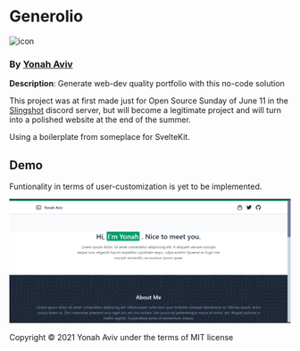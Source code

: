 # Generolio
![icon](/static/img/icon_animated.svg)
### By [Yonah Aviv](https://yonah.vercel.app)


__Description__: Generate web-dev quality portfolio with this no-code solution

This project was at first made just for Open Source Sunday of June 11 in the [Slingshot](https://slingshotahead.com/) discord server, but will become a legitimate project and will turn into a polished website at the end of the summer.

Using a boilerplate from someplace for SvelteKit.

## Demo
Funtionality in terms of user-customization is yet to be implemented.

![](example-portfolio-screenshot.png)

Copyright © 2021 Yonah Aviv under the terms of MIT license
